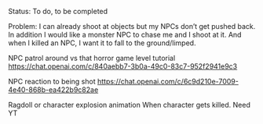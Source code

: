 Status: To do, to be completed

Problem: I can already shoot at objects but my NPCs don’t get pushed back. In addition I would like a monster NPC to chase me and I shoot at it. And when I killed an NPC, I want it to fall to the ground/limped.

NPC patrol around vs that horror game level tutorial
https://chat.openai.com/c/840aebb7-3b0a-49c0-83c7-952f2941e9c3

NPC reaction to being shot
https://chat.openai.com/c/6c9d210e-7009-4e40-868b-ea422b9c82ae

Ragdoll or character explosion animation
When character gets killed. Need YT